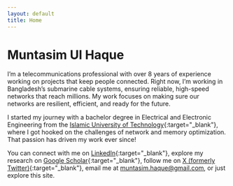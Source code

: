 ```yaml
---
layout: default
title: Home
---
```


# Muntasim Ul Haque

I’m a telecommunications professional with over 8 years of experience working on projects that keep people connected. Right now, I’m working in Bangladesh’s submarine cable systems, ensuring reliable, high-speed networks that reach millions. My work focuses on making sure our networks are resilient, efficient, and ready for the future.
            
I started my journey with a bachelor degree in Electrical and Electronic Engineering from the [Islamic University of Technology](https://www.iutoic-dhaka.edu/){:target="_blank"}, where I got hooked on the challenges of network and memory optimization. That passion has driven my work ever since!
                
You can connect with me on [LinkedIn](https://www.linkedin.com/in/muntasimulhaque/){:target="_blank"}, explore my research on [Google Scholar](https://scholar.google.com/citations?hl=en&user=qsD8a0MAAAAJ&view_op=list_works&sortby=pubdate){:target="_blank"}, follow me on [X (formerly Twitter)](https://x.com/muntasimulhaque){:target="_blank"}, email me at [muntasim.haque@gmail.com](mailto:muntasim.haque@gmail.com), or just explore this site.